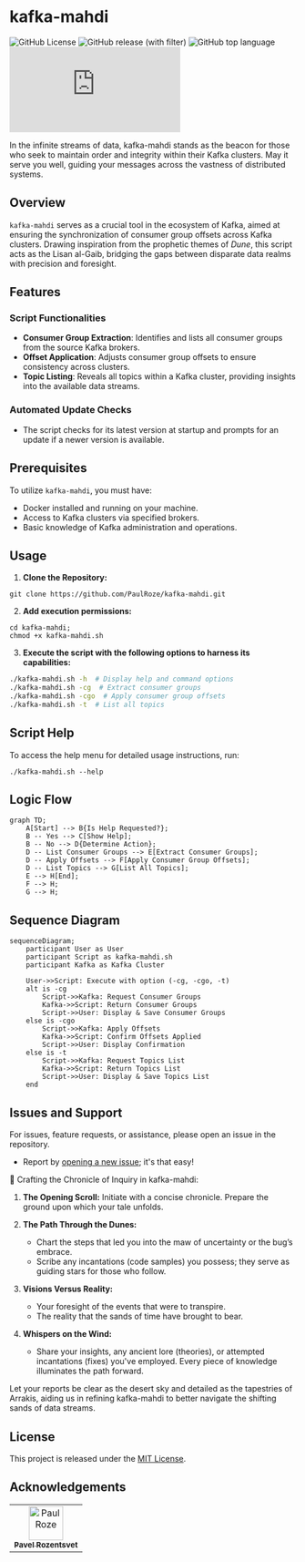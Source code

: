 # kafka-mahdi

![GitHub License](https://img.shields.io/github/license/PaulRoze/kafka-mahdi)
![GitHub release (with filter)](https://img.shields.io/github/v/release/PaulRoze/kafka-mahdi)
![GitHub top language](https://img.shields.io/github/languages/top/PaulRoze/kafka-mahdi)
![GitHub file size in bytes on a specified ref (branch/commit/tag)](https://img.shields.io/github/size/PaulRoze/kafka-mahdi/kafka-mahdi.sh?label=kafka-mahdi.sh)

In the infinite streams of data, kafka-mahdi stands as the beacon for those who seek to maintain order and integrity within their Kafka clusters. May it serve you well, guiding your messages across the vastness of distributed systems.

## Overview
`kafka-mahdi` serves as a crucial tool in the ecosystem of Kafka, aimed at ensuring the synchronization of consumer group offsets across Kafka clusters. Drawing inspiration from the prophetic themes of *Dune*, this script acts as the Lisan al-Gaib, bridging the gaps between disparate data realms with precision and foresight.
## Features

### Script Functionalities
- **Consumer Group Extraction**: Identifies and lists all consumer groups from the source Kafka brokers.
- **Offset Application**: Adjusts consumer group offsets to ensure consistency across clusters.
- **Topic Listing**: Reveals all topics within a Kafka cluster, providing insights into the available data streams.

### Automated Update Checks
- The script checks for its latest version at startup and prompts for an update if a newer version is available.

## Prerequisites

To utilize `kafka-mahdi`, you must have:

- Docker installed and running on your machine.
- Access to Kafka clusters via specified brokers.
- Basic knowledge of Kafka administration and operations.

## Usage

1. **Clone the Repository:**
```
git clone https://github.com/PaulRoze/kafka-mahdi.git
```
2. **Add execution permissions:**
```
cd kafka-mahdi;
chmod +x kafka-mahdi.sh
```

3. **Execute the script with the following options to harness its capabilities:**

```bash
./kafka-mahdi.sh -h  # Display help and command options
./kafka-mahdi.sh -cg  # Extract consumer groups
./kafka-mahdi.sh -cgo  # Apply consumer group offsets
./kafka-mahdi.sh -t  # List all topics
```

## Script Help
To access the help menu for detailed usage instructions, run:
```
./kafka-mahdi.sh --help
```

## Logic Flow
```mermaid
graph TD;
    A[Start] --> B{Is Help Requested?};
    B -- Yes --> C[Show Help];
    B -- No --> D{Determine Action};
    D -- List Consumer Groups --> E[Extract Consumer Groups];
    D -- Apply Offsets --> F[Apply Consumer Group Offsets];
    D -- List Topics --> G[List All Topics];
    E --> H[End];
    F --> H;
    G --> H;

```
## Sequence Diagram
```mermaid
sequenceDiagram;
    participant User as User
    participant Script as kafka-mahdi.sh
    participant Kafka as Kafka Cluster

    User->>Script: Execute with option (-cg, -cgo, -t)
    alt is -cg
        Script->>Kafka: Request Consumer Groups
        Kafka->>Script: Return Consumer Groups
        Script->>User: Display & Save Consumer Groups
    else is -cgo
        Script->>Kafka: Apply Offsets
        Kafka->>Script: Confirm Offsets Applied
        Script->>User: Display Confirmation
    else is -t
        Script->>Kafka: Request Topics List
        Kafka->>Script: Return Topics List
        Script->>User: Display & Save Topics List
    end

```
## Issues and Support
For issues, feature requests, or assistance, please open an issue in the repository.
* Report by [opening a new issue](https://github.com/PaulRoze/kafka-mahdi/issues/new); it's that easy!

🧭 Crafting the Chronicle of Inquiry in kafka-mahdi:

1. **The Opening Scroll:** Initiate with a concise chronicle. Prepare the ground upon which your tale unfolds.

2. **The Path Through the Dunes:**

   - Chart the steps that led you into the maw of uncertainty or the bug’s embrace.
   - Scribe any incantations (code samples) you possess; they serve as guiding stars for those who follow.

3. **Visions Versus Reality:**

   - Your foresight of the events that were to transpire.
   - The reality that the sands of time have brought to bear.

4. **Whispers on the Wind:**

   - Share your insights, any ancient lore (theories), or attempted incantations (fixes) you've employed. Every piece of knowledge illuminates the path forward.

Let your reports be clear as the desert sky and detailed as the tapestries of Arrakis, aiding us in refining kafka-mahdi to better navigate the shifting sands of data streams.


## License
This project is released under the [MIT License](LICENSE).

## Acknowledgements

<!-- readme: collaborators,contributors -start -->
<table>
<tr>
    <td align="center">
        <a href="https://github.com/PaulRoze">
            <img src="https://avatars.githubusercontent.com/u/111685920?v=4" width="60;" alt="PaulRoze"/>
            <br />
            <sub><b>Pavel Rozentsvet</b></sub>
        </a>
    </td></tr>
</table>
<!-- readme: collaborators,contributors -end -->



